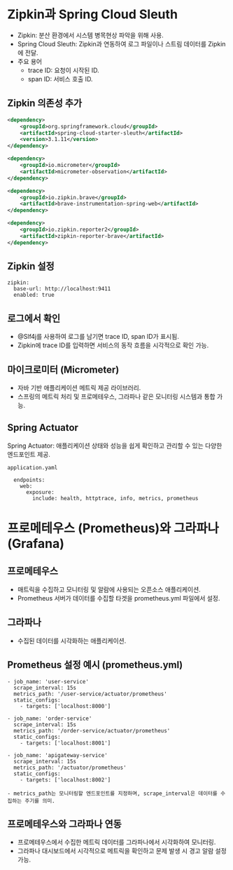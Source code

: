 # Zipkin과 Spring Cloud Sleuth
- Zipkin: 분산 환경에서 시스템 병목현상 파악을 위해 사용.
- Spring Cloud Sleuth: Zipkin과 연동하여 로그 파일이나 스트림 데이터를 Zipkin에 전달.
- 주요 용어
    - trace ID: 요청이 시작된 ID.
    - span ID: 서비스 호출 ID.
## Zipkin 의존성 추가
```xml
<dependency>  
    <groupId>org.springframework.cloud</groupId> 
    <artifactId>spring-cloud-starter-sleuth</artifactId> 
    <version>3.1.11</version> 
</dependency> 

<dependency>
    <groupId>io.micrometer</groupId>
    <artifactId>micrometer-observation</artifactId>
</dependency>

<dependency>
    <groupId>io.zipkin.brave</groupId>
    <artifactId>brave-instrumentation-spring-web</artifactId>
</dependency>

<dependency>
    <groupId>io.zipkin.reporter2</groupId>
    <artifactId>zipkin-reporter-brave</artifactId>
</dependency>
```
## Zipkin 설정
```
zipkin:
  base-url: http://localhost:9411
  enabled: true
```
## 로그에서 확인
- @Slf4j를 사용하여 로그를 남기면 trace ID, span ID가 표시됨.
- Zipkin에 trace ID를 입력하면 서비스의 동작 흐름을 시각적으로 확인 가능.

## 마이크로미터 (Micrometer)
- 자바 기반 애플리케이션 메트릭 제공 라이브러리.
- 스프링의 메트릭 처리 및 프로메테우스, 그라파나 같은 모니터링 시스템과 통합 가능.

## Spring Actuator
Spring Actuator: 애플리케이션 상태와 성능을 쉽게 확인하고 관리할 수 있는 다양한 엔드포인트 제공.
```
application.yaml

  endpoints:
    web:
      exposure:
        include: health, httptrace, info, metrics, prometheus
```
# 프로메테우스 (Prometheus)와 그라파나 (Grafana)
## 프로메테우스
- 매트릭을 수집하고 모니터링 및 알람에 사용되는 오픈소스 애플리케이션.
- Prometheus 서버가 데이터를 수집할 타겟을 prometheus.yml 파일에서 설정.
## 그라파나
- 수집된 데이터를 시각화하는 애플리케이션.

## Prometheus 설정 예시 (prometheus.yml)
```
- job_name: 'user-service'
  scrape_interval: 15s
  metrics_path: '/user-service/actuator/prometheus'
  static_configs:
    - targets: ['localhost:8000']

- job_name: 'order-service'
  scrape_interval: 15s
  metrics_path: '/order-service/actuator/prometheus'
  static_configs:
    - targets: ['localhost:8001']

- job_name: 'apigateway-service'
  scrape_interval: 15s
  metrics_path: '/actuator/prometheus'
  static_configs:
    - targets: ['localhost:8002']

- metrics_path는 모니터링할 엔드포인트를 지정하며, scrape_interval은 데이터를 수집하는 주기를 의미.
```
## 프로메테우스와 그라파나 연동
- 프로메테우스에서 수집한 메트릭 데이터를 그라파나에서 시각화하여 모니터링.
- 그라파나 대시보드에서 시각적으로 메트릭을 확인하고 문제 발생 시 경고 알람 설정 가능.

